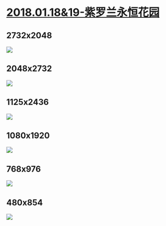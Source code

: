 # [2018.01.18&19-紫罗兰永恒花园](https://bangumi.bilibili.com/anime/21542)
## 2732x2048
![](http://i0.hdslb.com/bfs/archive/2c48b03627ad2aa9f8d03567f7b7b24228727c29.jpg)
## 2048x2732
![](http://i0.hdslb.com/bfs/archive/6f9f5f34a13b9395d24ba2a560685aefb287dadc.jpg)
## 1125x2436
![](http://i0.hdslb.com/bfs/archive/b508f5dfbf63635dcbae94a34590e670713ddf08.jpg)
## 1080x1920
![](http://i0.hdslb.com/bfs/archive/41abd74e33889028e06e30138b5b686de79c103c.jpg)
## 768x976
![](http://i0.hdslb.com/bfs/archive/5533e03e12e9590c14edc7680d86ed3f4bc7a050.jpg)
## 480x854
![](http://i0.hdslb.com/bfs/archive/aaa5bc9371bb7597d34510183181b3ad5e546dd0.jpg)